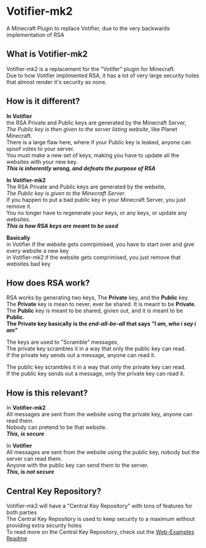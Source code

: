 Votifier-mk2
============
A Minecraft Plugin to replace Votifier, due to the very backwards implementation of RSA
  
  
What is Votifier-mk2
-----------------
Votifier-mk2 is a replacement for the "Votifer" plugin for Minecraft.  
Due to how Votifier implimented RSA, it has a lot of very large security holes that almost render it's security as none.  
  
  
  
How is it different?
-----------------
**In Votifier**  
the RSA Private and Public keys are generated by the Minecraft Server,  
_The Public key is then given to the server listing website_, like Planet Minecraft.  
There is a large flaw here, where if your Public key is leaked, anyone can spoof votes to your server.  
You must make a new set of keys, making you have to update all the websites with your new key.  
_**This is inherently wrong, and defeats the purpose of RSA**_
  
  
  
**In Votifier-mk2**  
The RSA Private and Public keys are generated by the website,  
_The Public key is given to the Minecraft Server._  
If you happen to put a bad public key in your Minecraft Server, you just remove it.  
You no longer have to regenerate your keys, or any keys, or update any websites.  
_**This is how RSA keys are meant to be used**_  
  
  
**Basically**  
in Votifier if the website gets comrpimised, you have to start over and give every website a new key  
in Votifier-mk2 if the website gets comprimised, you just remove that websites bad key  
  
  
  
  
How does RSA work?
------------------
RSA works by generating two keys, The **Private** key, and the **Public** key.  
The **Private** key is mean to never, ever be shared. It is meant to be **Private**.  
The **Public** key is meant to be shared, givien out, and it is meant to be **Public**.  
**The Private key basically is the _end-all-be-all_ that says _"I am, who i say i am"_**  

The keys are used to "Scramble" messages,  
The private key scrambles it in a way that only the public key can read.  
If the private key sends out a message, anyone can read it.  
  
   
The public key scrambles it in a way that only the private key can read.  
If the public key sends out a message, only the private key can read it.  
  
  
  
How is this relevant? 
-------------------
In **Votifier-mk2**   
All messages are sent from the website using the private key, anyone can read them.  
Nobody can pretend to be that website.  
_**This, is secure**_  
  
In **Votifier**  
All messages are sent from the website using the public key, nobody but the server can read them.  
Anyone with the public key can send them to the server.  
_**This, is not secure**_  




Central Key Repository?
-------------------
Votifier-mk2 will have a "Central Key Repository" with tons of features for both parties  
The Central Key Repository is used to keep security to a maximum without providing extra security holes  
To read more on the Central Key Repository, check out the [Web-Examples Readme](https://github.com/GoEnder/Votifier-mk2/tree/master/web-examples#votifier-mk2-central-repository)